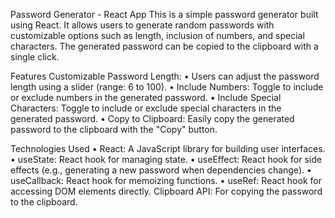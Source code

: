 Password Generator - React App
This is a simple password generator built using React. It allows users to generate random passwords with customizable options such as length, inclusion of numbers, and special characters. The generated password can be copied to the clipboard with a single click.

Features Customizable Password Length:
•	Users can adjust the password length using a slider (range: 6 to 100). 
•	Include Numbers: Toggle to include or exclude numbers in the generated password. 
•	Include Special Characters: Toggle to include or exclude special characters in the generated password. 
•	Copy to Clipboard: Easily copy the generated password to the clipboard with the "Copy" button.

Technologies Used 
•	React: A JavaScript library for building user interfaces. 
•	useState: React hook for managing state. 
•	useEffect: React hook for side effects (e.g., generating a new password when dependencies change). 
•	useCallback: React hook for memoizing functions. 
•	useRef: React hook for accessing DOM elements directly. Clipboard API: For copying the password to the clipboard.

